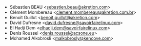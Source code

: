 - Sébastien BEAU \<<sebastien.beau@akretion.com>\>
- Clément Mombereau \<<clement.mombereau@akretion.com.br>\>
- Benoît Guillot \<<benoit.guillot@akretion.com>\>
- David Dufresne \<<david.dufresne@savoirfairelinux.com>\>
- El Hadji Dem \<<elhadji.dem@savoirfairelinux.com>\>
- Denis Roussel \<<denis.roussel@acsone.eu>\>
- Mohamed Alkobrosli \<<malkobrosly@kencove.com>\>
